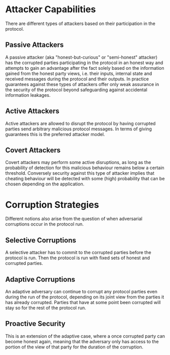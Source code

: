 # Attacker Capabilities
There are different types of attackers based on their participation in
the protocol.
## Passive Attackers
A passive attacker (aka "honest-but-curious" or "semi-honest"
attacker) has the corrupted parties participating in the protocol in
an honest way and attempts to gain an advantage after the fact solely
based on the information gained from the honest party views,
i.e. their inputs, internal state and received messages during the
protocol and their outputs. In practice guarantees against these types
of attackers offer only weak assurance in the security of the protocol
beyond safeguarding against accidental information leakages.

## Active Attackers
Active attackers are allowed to disrupt the protocol by having
corrupted parties send arbitrary malicious protocol messages. In terms
of giving guarantees this is the preferred attacker model.

## Covert Attackers
Covert attackers may perform some active disruptions, as long as the
probability of detection for this malicious behaviour remains below a
certain threshold. Conversely security against this type of attacker
implies that cheating behaviour will be detected with some (high)
probability that can be chosen depending on the application.

# Corruption Strategies
Different notions also arise from the question of when adversarial
corruptions occur in the protocol run.

## Selective Corruptions
A selective attacker has to commit to the corrupted parties before the
protocol is run. Then the protocol is run with fixed sets of honest
and corrupted parties.

## Adaptive Corruptions
An adaptive adversary can continue to corrupt any protocol parties
even during the run of the protocol, depending on its joint view from
the parties it has already corrupted. Parties that have at some point
been corrupted will stay so for the rest of the protocol run.

## Proactive Security
This is an extension of the adaptive case, where a once corrupted
party can become honest again, meaning that the adversary only has
access to the portion of the view of that party for the duration of
the corruption.
